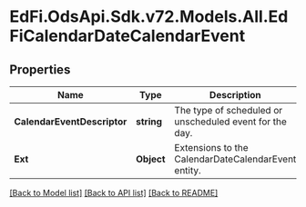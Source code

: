 # EdFi.OdsApi.Sdk.v72.Models.All.EdFiCalendarDateCalendarEvent

## Properties

Name | Type | Description | Notes
------------ | ------------- | ------------- | -------------
**CalendarEventDescriptor** | **string** | The type of scheduled or unscheduled event for the day. | 
**Ext** | **Object** | Extensions to the CalendarDateCalendarEvent entity. | [optional] 

[[Back to Model list]](../../README.md#documentation-for-models) [[Back to API list]](../../README.md#documentation-for-api-endpoints) [[Back to README]](../../README.md)

